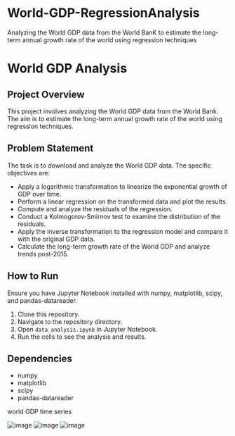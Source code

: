 # World-GDP-RegressionAnalysis
Analyzing the World GDP data from the World BanK to estimate the long-term annual growth rate of the world using regression techniques
# World GDP Analysis

## Project Overview
This project involves analyzing the World GDP data from the World Bank. The aim is to estimate the long-term annual growth rate of the world using regression techniques. 

## Problem Statement
The task is to download and analyze the World GDP data. The specific objectives are:
- Apply a logarithmic transformation to linearize the exponential growth of GDP over time.
- Perform a linear regression on the transformed data and plot the results.
- Compute and analyze the residuals of the regression.
- Conduct a Kolmogorov-Smirnov test to examine the distribution of the residuals.
- Apply the inverse transformation to the regression model and compare it with the original GDP data.
- Calculate the long-term growth rate of the World GDP and analyze trends post-2015.

## How to Run
Ensure you have Jupyter Notebook installed with numpy, matplotlib, scipy, and pandas-datareader.

1. Clone this repository.
2. Navigate to the repository directory.
3. Open `data_analysis.ipynb` in Jupyter Notebook.
4. Run the cells to see the analysis and results.

## Dependencies
- numpy
- matplotlib
- scipy
- pandas-datareader


world GDP time series

![image](https://github.com/GitWithNeeraj/World-GDP-RegressionAnalysis/assets/84373485/cbafed09-03e9-48a8-b2a6-2dd5b65c6a2d)
![image](https://github.com/GitWithNeeraj/World-GDP-RegressionAnalysis/assets/84373485/0866d212-fe61-4a43-b90e-121c255a6bb7)
![image](https://github.com/GitWithNeeraj/World-GDP-RegressionAnalysis/assets/84373485/fc5405e4-70e9-4b40-9b99-1771fad348ee)
